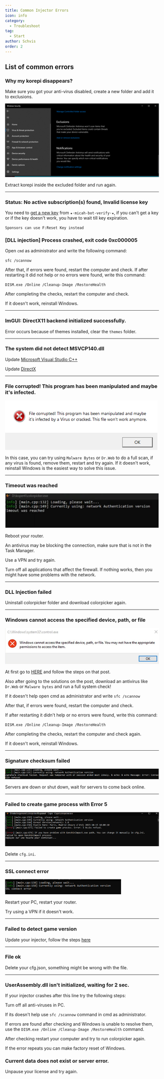 ```yaml
---
title: Common Injector Errors
icon: info
category:
  - Troubleshoot
tag:
  - Start
author: Schvis
order: 2
---
```


## List of common errors

### Why my korepi disappears?

Make sure you got your anti-virus disabled, create a new folder and add it to exclusions.

![](/assets/images/docs/202312/virus.png)

Extract korepi inside the excluded folder and run again.

---
### Status: No active subscription(s) found, Invalid license key

You need to [get a new key](../guide/getkey.md) from `⁠★⋅micah-bot-verify⋅★`, if you can't get a key or if the key doesn't work, you have to wait till key expiration.

`Sponsors can use F:Reset Key instead`

### [DLL injection]  Process crashed, exit code 0xc000005

Open `cmd` as administrator and write the following command:

`sfc /scannow`

After that, if errors were found, restart the computer and check.
If after restarting it did not help or no errors were found, write this command:

`DISM.exe /Online /Cleanup-Image /RestoreHealth`

After completing the checks, restart the computer and check.

If it doesn't work, reinstall Windows.

---
### ImGUI: DirectX11 backend initialized successfully.

Error occurs because of themes installed, clear the `themes` folder.

---
### The system did not detect MSVCP140.dll

Update [Microsoft Visual Studio C++](https://learn.microsoft.com/en-us/cpp/windows/latest-supported-vc-redist?view=msvc-170#visual-studio-2015-2017-2019-and-2022)

Update [DirectX](https://www.microsoft.com/en-us/download/details.aspx?id=35)

---
### File corrupted! This program has been manipulated and maybe it's infected.

![](/assets/images/docs/202312/virus2.png)

In this case, you can try using `Malware Bytes` or `Dr.Web` to do a full scan, if any virus is found, remove them, restart and try again. If it doesn't work, reinstall Windows is the easiest way to solve this issue.

---
### Timeout was reached

![](/assets/images/docs/202312/error1.png)

Reboot your router.

An antivirus may be blocking the connection, make sure that is not in the Task Manager.

Use a VPN and try again.

Turn off all applications that affect the firewall. If nothing works, then you might have some problems with the network.

---
### DLL Injection failed

Uninstall colorpicker folder and download colorpicker again.

---
### Windows cannot access the specified device, path, or file

![](/assets/images/docs/202312/error2.png)

At first go to [HERE](https://support.microsoft.com/en-us/topic/-windows-cannot-access-the-specified-device-path-or-file-error-when-you-try-to-install-update-or-start-a-program-or-file-46361133-47ed-6967-c13e-e75d3cc29657) and follow the steps on that post.

Also after going to the solutions on the post, download an antivirus like `Dr.Web` or `Malware bytes` and run a full system check!

If it doesn't help open cmd as administrator and write `sfc /scannow`

After that, if errors were found, restart the computer and check.

If after restarting it didn't help or no errors were found, write this command:

`DISM.exe /Online /Cleanup-Image /RestoreHealth`

After completing the checks, restart the computer and check again.

If it doesn't work, reinstall Windows.

---
### Signature checksum failed

![](/assets/images/docs/202312/checksum.png)

Servers are down or shut down, wait for servers to come back online.

---
### Failed to create game process with Error 5

![](/assets/images/docs/202312/error3.png)

Delete `cfg.ini`.

---
### SSL connect error

![](/assets/images/docs/202312/error4.png)

Restart your PC, restart your router.

Try using a VPN if it doesn't work.

---
### Failed to detect game version

Update your injector, follow the steps [here](../start/download.md)

---
### File ok

Delete your cfg.json, something might be wrong with the file.

---
### UserAssembly.dll isn't initialized, waiting for 2 sec.

If your injector crashes after this line try the following steps:

Turn off all anti-viruses in PC.

If its doesn't help use `sfc /scannow` command in cmd as administrator.

If errors are found after checking and Windows is unable to resolve them, use the `DISM.exe /Online /Cleanup-Image /RestoreHealth` command. 

After checking restart your computer and try to run colorpicker again.

If the error repeats you can make factory reset of Windows.

### Current data does not exist or server error.

Unpause your license and try again.

